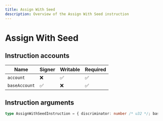 ```yaml
---
title: Assign With Seed
description: Overview of the Assign With Seed instruction
---
```


# Assign With Seed

## Instruction accounts

| Name          | Signer | Writable | Required |
| ------------- | ------ | -------- | -------- |
| `account`     | ❌      | ✅        | ✅        |
| `baseAccount` | ✅      | ❌        | ✅        |

## Instruction arguments

```ts
type AssignWithSeedInstruction = { discriminator: number /* u32 */; base: Address; seed: string; programAddress: Address }
```